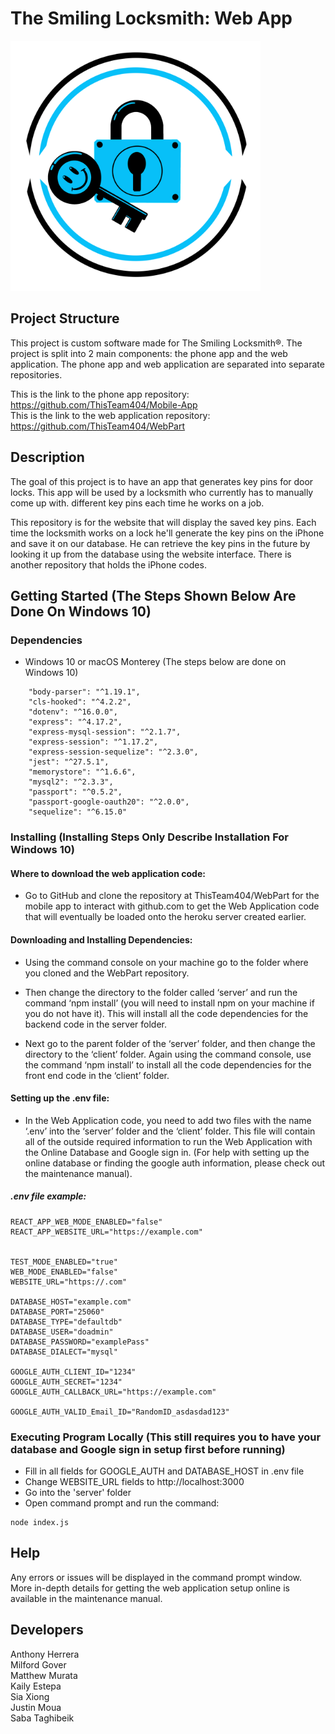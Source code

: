 # The Smiling Locksmith: Web App

<img width="400" height="400" src="https://github.com/ThisTeam404/WebPart/blob/main/client/src/OfficialLogo.PNG" />

## Project Structure
This project is custom software made for The Smiling Locksmith®.
The project is split into 2 main components: the phone app and the web application.
The phone app and web application are separated into separate repositories.

This is the link to the phone app repository: https://github.com/ThisTeam404/Mobile-App</br>
This is the link to the web application repository: https://github.com/ThisTeam404/WebPart</br>

## Description
The goal of this project is to have an app that generates key pins for door locks. This app will be used by a locksmith who currently has to manually come up with. different key pins each time he works on a job.

This repository is for the website that will display the saved key pins. Each time the locksmith works on a lock he'll generate the key pins on the iPhone and save it on our database. He can retrieve the key pins in the future by looking it up from the database using the website interface. There is another repository that holds the iPhone codes.

## Getting Started (The Steps Shown Below Are Done On Windows 10)

### Dependencies
* Windows 10 or macOS Monterey (The steps below are done on Windows 10) 
```
    "body-parser": "^1.19.1",
    "cls-hooked": "^4.2.2",
    "dotenv": "^16.0.0",
    "express": "^4.17.2",
    "express-mysql-session": "^2.1.7",
    "express-session": "^1.17.2",
    "express-session-sequelize": "^2.3.0",
    "jest": "^27.5.1",
    "memorystore": "^1.6.6",
    "mysql2": "^2.3.3",
    "passport": "^0.5.2",
    "passport-google-oauth20": "^2.0.0",
    "sequelize": "^6.15.0"
```

### Installing (Installing Steps Only Describe Installation For Windows 10)

#### Where to download the web application code:
* Go to GitHub and clone the repository at ThisTeam404/WebPart for the mobile app to interact with github.com to get the Web Application code that will eventually be loaded onto the heroku server created earlier.

#### Downloading and Installing Dependencies:
* Using the command console on your machine go to the folder where you cloned and the WebPart repository.

* Then change the directory to the folder called ‘server’ and run the command ‘npm install’ (you will need to install npm on your machine if you do not have it). This will install all the code dependencies for the backend code in the server folder.

* Next go to the parent folder of the ‘server’ folder, and then change the directory to the ‘client’ folder. Again using the command console, use the command ‘npm install’ to install all the code dependencies for the front end code in the ‘client’ folder.

#### Setting up the .env file:
* In the Web Application code, you need to add two files with the name ‘.env’ into the ‘server’ folder and the ‘client’ folder. This file will contain all of the outside required information to run the Web Application with the Online Database and Google sign in. (For help with setting up the online database or finding the google auth information, please check out the maintenance manual).

##### .env file example:
```
REACT_APP_WEB_MODE_ENABLED="false"
REACT_APP_WEBSITE_URL="https://example.com"


TEST_MODE_ENABLED="true"
WEB_MODE_ENABLED="false"
WEBSITE_URL="https://.com"

DATABASE_HOST="example.com"
DATABASE_PORT="25060"
DATABASE_TYPE="defaultdb"
DATABASE_USER="doadmin"
DATABASE_PASSWORD="examplePass"
DATABASE_DIALECT="mysql"

GOOGLE_AUTH_CLIENT_ID="1234"
GOOGLE_AUTH_SECRET="1234"
GOOGLE_AUTH_CALLBACK_URL="https://example.com"

GOOGLE_AUTH_VALID_Email_ID="RandomID_asdasdad123"
```

### Executing Program Locally (This still requires you to have your database and Google sign in setup first before running)

* Fill in all fields for GOOGLE_AUTH and DATABASE_HOST in .env file
* Change WEBSITE_URL fields to http://localhost:3000
* Go into the 'server' folder
* Open command prompt and run the command:
```
node index.js
```

## Help
Any errors or issues will be displayed in the command prompt window.
More in-depth details for getting the web application setup online is available in the maintenance manual.


## Developers
Anthony Herrera</br>
Milford Gover</br>
Matthew Murata</br>
Kaily Estepa</br>
Sia Xiong</br>
Justin Moua</br>
Saba Taghibeik</br>

